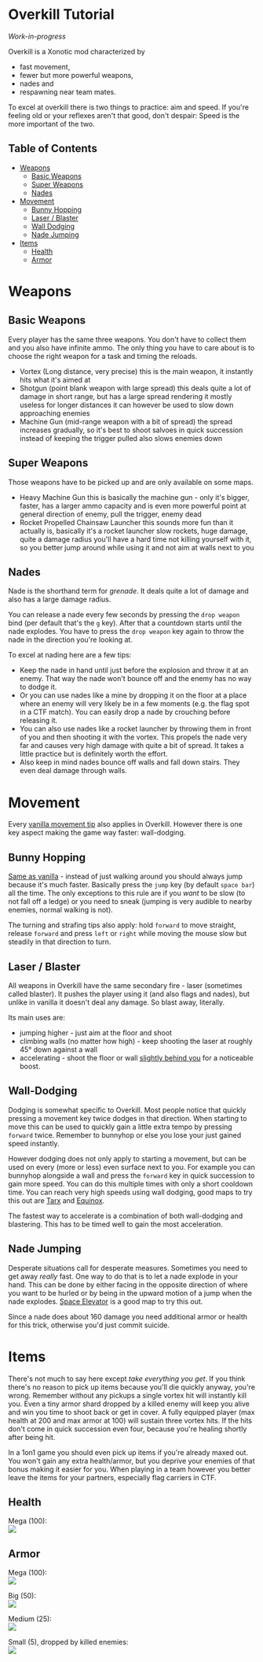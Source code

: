 Overkill Tutorial
=================

*Work-in-progress*

Overkill is a Xonotic mod characterized by

- fast movement,
- fewer but more powerful weapons,
- nades and
- respawning near team mates.

To excel at overkill there is two things to practice: aim and speed. If you're feeling old or your reflexes aren't that good, don't despair: Speed is the more important of the two.

Table of Contents
-----------------

* [Weapons](#weapons)
    * [Basic Weapons](#basic-weapons)
    * [Super Weapons](#super-weapons)
    * [Nades](#weapons_nades)
* [Movement](#movement)
    * [Bunny Hopping](#bunny-hopping)
    * [Laser / Blaster](#laser-blaster)
    * [Wall Dodging](#wall-dodging)
    * [Nade Jumping](#nade-jumping)
* [Items](#items)
    * [Health](#health)
    * [Armor](#armor)


Weapons
=======

Basic Weapons
-------------

Every player has the same three weapons. You don't have to collect them and you also have infinite ammo. The only thing you have to care about is to choose the right weapon for a task and timing the reloads.

- Vortex (Long distance, very precise)
this is the main weapon, it instantly hits what it's aimed at
- Shotgun (point blank weapon with large spread)
this deals quite a lot of damage in short range, but has a large spread rendering it mostly useless for longer distances
it can however be used to slow down approaching enemies
- Machine Gun (mid-range weapon with a bit of spread)
the spread increases gradually, so it's best to shoot salvoes in quick succession instead of keeping the trigger pulled
also slows enemies down

Super Weapons
-------------

Those weapons have to be picked up and are only available on some maps.
 
- Heavy Machine Gun
this is basically the machine gun - only it's bigger, faster, has a larger ammo capacity and is even more powerful
point at general direction of enemy, pull the trigger, enemy dead
- Rocket Propelled Chainsaw Launcher
this sounds more fun than it actually is, basically it's a rocket launcher
slow rockets, huge damage, quite a damage radius
you'll have a hard time not killing yourself with it, so you better jump around while using it and not aim at walls next to you

Nades
-----

Nade is the shorthand term for *grenade*. It deals quite a lot of damage and also has a large damage radius.

You can release a nade every few seconds by pressing the `drop weapon` bind (per default that's the `g` key). After that a countdown starts until the nade explodes. You have to press the `drop weapon` key again to throw the nade in the direction you're looking at.

To excel at nading here are a few tips:

* Keep the nade in hand until just before the explosion and throw it at an enemy. That way the nade won't bounce off and the enemy has no way to dodge it.
* Or you can use nades like a mine by dropping it on the floor at a place where an enemy will very likely be in a few moments (e.g. the flag spot in a CTF match). You can easily drop a nade by crouching before releasing it.
* You can also use nades like a rocket launcher by throwing them in front of you and then shooting it with the vortex. This propels the nade very far and causes very high damage with quite a bit of spread. It takes a little practice but is definitely worth the effort.
* Also keep in mind nades bounce off walls and fall down stairs. They even deal damage through walls.


Movement
========

Every [vanilla movement tip](Halogenes_Newbie_Corner#movement) also applies in Overkill. However there is one key aspect making the game way faster: wall-dodging.

Bunny Hopping
-------------

[Same as vanilla](Halogenes_Newbie_Corner#bunny-hopping) - instead of just walking around you should always jump because it's much faster. Basically press the `jump` key (by default `space bar`) all the time. The only exceptions to this rule are if you *want* to be slow (to not fall off a ledge) or you need to sneak (jumping is very audible to nearby enemies, normal walking is not).

The turning and strafing tips also apply: hold `forward` to move straight, release `forward` and press `left` or `right` while moving the mouse slow but steadily in that direction to turn.

Laser / Blaster
---------------

All weapons in Overkill have the same secondary fire - laser (sometimes called blaster). It pushes the player using it (and also flags and nades), but unlike in vanilla it doesn't deal any damage. So blast away, literally.

Its main uses are:

- jumping higher - just aim at the floor and shoot
- climbing walls (no matter how high) - keep shooting the laser at roughly 45° down against a wall
- accelerating - shoot the floor or wall [slightly behind you](Halogenes_Newbie_Corner#wall-blastering) for a noticeable boost.

Wall-Dodging
------------

Dodging is somewhat specific to Overkill. Most people notice that quickly pressing a movement key twice dodges in that direction. When starting to move this can be used to quickly gain a little extra tempo by pressing `forward` twice. Remember to bunnyhop or else you lose your just gained speed instantly.

However dodging does not only apply to starting a movement, but can be used on every (more or less) even surface next to you. For example you can bunnyhop alongside a wall and press the `forward` key in quick succession to gain more speed. You can do this multiple times with only a short cooldown time. You can reach very high speeds using wall dodging, good maps to try this out are [Tarx](Maps#tarx) and [Equinox](Maps#equinox).

The fastest way to accelerate is a combination of both wall-dodging and blastering. This has to be timed well to gain the most acceleration.

Nade Jumping
------------

Desperate situations call for desperate measures. Sometimes you need to get away *really* fast. One way to do that is to let a nade explode in your hand. This can be done by either facing in the opposite direction of where you want to be hurled or by being in the upward motion of a jump when the nade explodes. [Space Elevator](Maps#space-elevator) is a good map to try this out.

Since a nade does about 160 damage you need additional armor or health for this trick, otherwise you'd just commit suicide.

Items
=====

There's not much to say here except *take everything you get*. If you think there's no reason to pick up items because you'll die quickly anyway, you're wrong. Remember without any pickups a single vortex hit will instantly kill you. Even a tiny armor shard dropped by a killed enemy will keep you alive and win you time to shoot back or get in cover. A fully equipped player (max health at 200 and max armor at 100) will sustain three vortex hits. If the hits don't come in quick succession even four, because you're healing shortly after being hit.

In a 1on1 game you should even pick up items if you're already maxed out. You won't gain any extra health/armor, but you deprive your enemies of that bonus making it easier for you. When playing in a team however you better leave the items for your partners, especially flag carriers in CTF.

Health
------
Mega (100):  
![](http://pics.nexuizninjaz.com/images/s92ftsza0q7r8daau47z.png)

Armor
-----

Mega (100):  
![](http://pics.nexuizninjaz.com/images/havtb83g2yglb201q84t.png)

Big (50):  
![](http://pics.nexuizninjaz.com/images/jyi1aj1vx6rrrckx7zgt.png)

Medium (25):  
![](http://pics.nexuizninjaz.com/images/ijq1xmxw797e1klv1l.png)

Small (5), dropped by killed enemies:  
![](http://pics.nexuizninjaz.com/images/5zl9javsx6dasvom21gv.png)